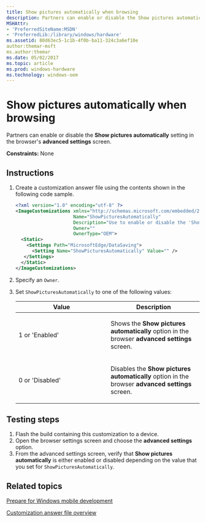 ```yaml
---
title: Show pictures automatically when browsing
description: Partners can enable or disable the Show pictures automatically setting in the browser's advanced settings screen.
MSHAttr:
- 'PreferredSiteName:MSDN'
- 'PreferredLib:/library/windows/hardware'
ms.assetid: 80d63ec5-1c1b-4f0b-ba11-324c3a6ef10e
author:themar-msft
ms.author:themar
ms.date: 05/02/2017
ms.topic: article
ms.prod: windows-hardware
ms.technology: windows-oem
---
```

# Show pictures automatically when browsing

Partners can enable or disable the **Show pictures automatically** setting in the browser's **advanced settings** screen.

<a href="" id="constraints---none"></a>**Constraints:** None

## Instructions

1. Create a customization answer file using the contents shown in the following code sample.

    ```XML
    <?xml version="1.0" encoding="utf-8" ?>
    <ImageCustomizations xmlns="http://schemas.microsoft.com/embedded/2004/10/ImageUpdate"
                         Name="ShowPicturesAutomatically"
                         Description="Use to enable or disable the 'Show pictures automatically' setting in the browser's advanced settings screen."
                         Owner=""
                         OwnerType="OEM">
      <Static>
        <Settings Path="MicrosoftEdge/DataSaving">
          <Setting Name="ShowPicturesAutomatically" Value="" />
       </Settings>
      </Static>
    </ImageCustomizations>
    ```

1. Specify an `Owner`.
1. Set `ShowPicturesAutomatically` to one of the following values:

    <table>
    <colgroup>
    <col width="50%" />
    <col width="50%" />
    </colgroup>
    <thead>
    <tr class="header">
    <th>Value</th>
    <th>Description</th>
    </tr>
    </thead>
    <tbody>
    <tr class="odd">
    <td><p>1 or 'Enabled'</p></td>
    <td><p>Shows the <strong>Show pictures automatically</strong> option in the browser <strong>advanced settings</strong> screen.</p></td>
    </tr>
    <tr class="even">
    <td><p>0 or 'Disabled'</p></td>
    <td><p>Disables the <strong>Show pictures automatically</strong> option in the browser <strong>advanced settings</strong> screen.</p></td>
    </tr>
    </tbody>
    </table>

## Testing steps

1. Flash the build containing this customization to a device.
1. Open the browser settings screen and choose the **advanced settings** option.
1. From the advanced settings screen, verify that **Show pictures automatically** is either enabled or disabled depending on the value that you set for `ShowPicturesAutomatically`.

## Related topics

[Prepare for Windows mobile development](https://docs.microsoft.com/en-us/windows-hardware/manufacture/mobile/preparing-for-windows-mobile-development)

[Customization answer file overview](https://docs.microsoft.com/en-us/windows-hardware/customize/mobile/mcsf/customization-answer-file)
